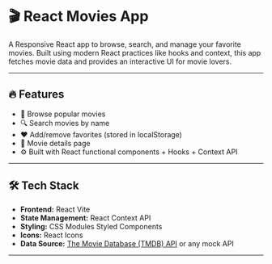 # 🎬 React Movies App

A Responsive React app to browse, search, and manage your favorite movies. Built using modern React practices like hooks and context, this app fetches movie data and provides an interactive UI for movie lovers.

---

## 🔥 Features

- 🎥 Browse popular movies
- 🔍 Search movies by name
- ❤️ Add/remove favorites (stored in localStorage)
- 📄 Movie details page
- ⚙️ Built with React functional components + Hooks + Context API

---

## 🛠️ Tech Stack

- **Frontend:** React Vite 
- **State Management:** React Context API
- **Styling:** CSS Modules Styled Components
- **Icons:** React Icons 
- **Data Source:** [The Movie Database (TMDB) API](https://www.themoviedb.org/) or any mock API

---


